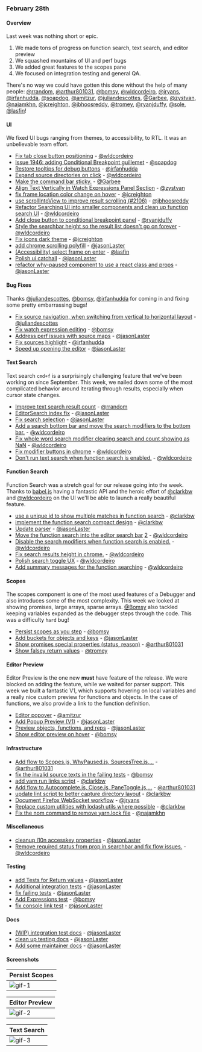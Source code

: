 ### February 28th

#### Overview

Last week was nothing short or epic.

1. We made tons of progress on function search, text search, and editor preview
2. We squashed mountains of UI and perf bugs
3. We added great features to the scopes pane
4. We focused on integration testing and general QA.

There's no way we could have gotten this done without the help of many people: [@rrandom], [@arthur801031], [@bomsy], [@wldcordeiro], [@jryans], [@irfanhudda], [@soapdog], [@amitzur], [@juliandescottes], [@Garbee], [@zystvan], [@najamkhn], [@jcreighton], [@jbhoosreddy], [@tromey], [@ryanjduffy], [@sole], [@lasfin]!

#### UI

We fixed UI bugs ranging from themes, to accessibility, to RTL. It was an unbelievable team effort.

* [Fix tab close button positioning][pr-12] - [@wldcordeiro]
* [Issue 1946: adding Conditional Breakpoint guillemet][pr-19] - [@soapdog]
* [Restore tooltips for debug buttons][pr-20] - [@irfanhudda]
* [Expand source directories on click][pr-23] - [@wldcordeiro]
* [Make the command bar sticky.][pr-35] - [@Garbee]
* [Align Text Vertically in Watch Expressions Panel Section][pr-36] - [@zystvan]
* [fix frame location color change on hover][pr-43] - [@jcreighton]
* [use scrollIntoView to improve result scrolling (#2106)][pr-44] - [@jbhoosreddy]
* [Refactor Searching UI into smaller components and clean up function search UI][pr-45] - [@wldcordeiro]
* [Add close button to conditional breakpoint panel][pr-49] - [@ryanjduffy]
* [Style the searchbar height so the result list doesn't go on forever][pr-52] - [@wldcordeiro]
* [Fix icons dark theme][pr-54] - [@jcreighton]
* [add chrome scrolling polyfill][pr-59] - [@jasonLaster]
* [(Accessibility) select frame on enter][pr-66] - [@lasfin]
* [Polish ui catchall][pr-67] - [@jasonLaster]
* [refactor why-paused component to use a react class and props][pr-9] - [@jasonLaster]


#### Bug Fixes

Thanks [@juliandescottes], [@bomsy], [@irfanhudda] for coming in and fixing some pretty embarrassing bugs!

* [Fix source navigation, when switching from vertical to horizontal layout][pr-32] - [@juliandescottes]
* [Fix watch expression editing][pr-28] - [@bomsy]
* [Address perf issues with source maps][pr-42] - [@jasonLaster]
* [Fix sources highlight][pr-53] - [@irfanhudda]
* [Speed up opening the editor][pr-68] - [@jasonLaster]

#### Text Search

Text search `cmd+f` is a surprisingly challenging feature that we've been working on since September.
This week, we nailed down some of the most complicated behavior around iterating through results, especially when cursor state changes.

* [Improve text search result count][pr-0] - [@rrandom]
* [EditorSearch index fix][pr-11] - [@jasonLaster]
* [Fix search selection][pr-13] - [@jasonLaster]
* [Add a search bottom bar and move the search modifiers to the bottom bar.][pr-21] - [@wldcordeiro]
* [Fix whole word search modifier clearing search and count showing as NaN][pr-63] - [@wldcordeiro]
* [Fix modifier buttons in chrome][pr-64] - [@wldcordeiro]
* [Don't run text search when function search is enabled.][pr-69] - [@wldcordeiro]

#### Function Search

Function Search was a stretch goal for our release going into the week.
Thanks to [babel.js](https://babeljs.io/) having a fantastic API and the heroic effort of [@clarkbw] and [@wldcordeiro]
on the UI we'll be able to launch a really beautiful feature.

* [use a unique id to show multiple matches in function search][pr-2] - [@clarkbw]
* [implement the function search compact design][pr-5] - [@clarkbw]
* [Update parser][pr-24] - [@jasonLaster]
* [Move the function search into the editor search bar][pr-27] [2][pr-30]  - [@wldcordeiro]
* [Disable the search modifiers when function search is enabled.][pr-60] - [@wldcordeiro]
* [Fix search results height in chrome.][pr-65] - [@wldcordeiro]
* [Polish search toggle UX][pr-70] - [@wldcordeiro]
* [Add summary messages for the function searching][pr-71] - [@wldcordeiro]

#### Scopes

The scopes component is one of the most used features of a Debugger and also introduces some of the most complexity.
This week we looked at showing promises, large arrays, sparse arrays.
[@Bomsy] also tackled keeping variables expanded as the debugger steps through the code. This was a difficulty `hard` bug!

* [Persist scopes as you step][pr-6] - [@bomsy]
* [Add buckets for objects and keys][pr-22] - [@jasonLaster]
* [Show promises special properties (status, reason)][pr-51] - [@arthur801031]
* [Show falsey return values][pr-58] - [@tromey]

#### Editor Preview

Editor Preview is the one new **must** have feature of the release.
We were blocked on adding the feature, while we waited for parser support. This week we built a fantastic V1, which supports hovering on local variables and a really nice custom preview for functions and objects. In the case of functions, we also provide a link to the function definition.

* [Editor popover][pr-29] - [@amitzur]
* [Add Popup Preview (V1)][pr-40] - [@jasonLaster]
* [Preview objects, functions, and reps][pr-57] - [@jasonLaster]
* [Show editor preview on hover][pr-61] - [@bomsy]


#### Infrastructure

* [Add flow to Scopes.js, WhyPaused.js, SourcesTree.js,...][pr-1] - [@arthur801031]
* [fix the invalid source texts in the failing tests][pr-4] - [@bomsy]
* [add yarn run links script][pr-8] - [@clarkbw]
* [Add flow to Autocomplete.js, Close.js, PaneToggle.js,...][pr-10] - [@arthur801031]
* [update lint script to better capture directory layout][pr-14] - [@clarkbw]
* [Document Firefox WebSocket workflow][pr-15] - [@jryans]
* [Replace custom utilities with lodash utils where possible][pr-25] - [@clarkbw]
* [Fix the nom command to remove yarn.lock file][pr-41] - [@najamkhn]

#### Miscellaneous

* [cleanup l10n accesskey properties][pr-55] - [@jasonLaster]
* [Remove required status from  prop in searchbar and fix flow issues.][pr-48] - [@wldcordeiro]

#### Testing

* [add Tests for Return values][pr-33] - [@jasonLaster]
* [Additional integration tests][pr-18] - [@jasonLaster]
* [fix failing tests][pr-3] - [@jasonLaster]
* [Add Expressions test][pr-37] - [@bomsy]
* [fix console link test][pr-38] - [@jasonLaster]

#### Docs

* [(WIP) integration test docs][pr-16] - [@jasonLaster]
* [clean up testing docs][pr-34] - [@jasonLaster]
* [Add some maintainer docs][pr-47] - [@jasonLaster]

#### Screenshots

|Persist Scopes|
|----------------|
|![gif-1]|

|Editor Preview|
|----------------|
|![gif-2]|

|Text Search|
|-------------|
|![gif-3]|


[gif-1]:https://cloud.githubusercontent.com/assets/792924/23188424/948ff100-f886-11e6-9420-bab20d56d289.gif
[gif-2]:https://cloud.githubusercontent.com/assets/792924/23385436/b5e22ae2-fd47-11e6-9a55-e26365b3849e.gif
[gif-3]:https://camo.githubusercontent.com/c528900a4ca7a817e34cd43bd0d8a9f44c4c3a6e/687474703a2f2f672e7265636f726469742e636f2f494d385370645a784d722e676966

[pr-0]:https://github.com/firefox-devtools/debugger/pull/2005
[pr-1]:https://github.com/firefox-devtools/debugger/pull/2048
[pr-2]:https://github.com/firefox-devtools/debugger/pull/2058
[pr-3]:https://github.com/firefox-devtools/debugger/pull/2061
[pr-4]:https://github.com/firefox-devtools/debugger/pull/2062
[pr-5]:https://github.com/firefox-devtools/debugger/pull/2047
[pr-6]:https://github.com/firefox-devtools/debugger/pull/2064
[pr-7]:https://github.com/firefox-devtools/debugger/pull/2074
[pr-8]:https://github.com/firefox-devtools/debugger/pull/2073
[pr-9]:https://github.com/firefox-devtools/debugger/pull/2071
[pr-10]:https://github.com/firefox-devtools/debugger/pull/2069
[pr-11]:https://github.com/firefox-devtools/debugger/pull/2067
[pr-12]:https://github.com/firefox-devtools/debugger/pull/2043
[pr-13]:https://github.com/firefox-devtools/debugger/pull/2068
[pr-14]:https://github.com/firefox-devtools/debugger/pull/2086
[pr-15]:https://github.com/firefox-devtools/debugger/pull/2111
[pr-16]:https://github.com/firefox-devtools/debugger/pull/2095
[pr-17]:https://github.com/firefox-devtools/debugger/pull/2110
[pr-18]:https://github.com/firefox-devtools/debugger/pull/2089
[pr-19]:https://github.com/firefox-devtools/debugger/pull/2088
[pr-20]:https://github.com/firefox-devtools/debugger/pull/2099
[pr-21]:https://github.com/firefox-devtools/debugger/pull/2119
[pr-22]:https://github.com/firefox-devtools/debugger/pull/2026
[pr-23]:https://github.com/firefox-devtools/debugger/pull/2087
[pr-24]:https://github.com/firefox-devtools/debugger/pull/2092
[pr-25]:https://github.com/firefox-devtools/debugger/pull/2114
[pr-26]:https://github.com/firefox-devtools/debugger/pull/2063
[pr-27]:https://github.com/firefox-devtools/debugger/pull/2121
[pr-28]:https://github.com/firefox-devtools/debugger/pull/2118
[pr-29]:https://github.com/firefox-devtools/debugger/pull/2090
[pr-30]:https://github.com/firefox-devtools/debugger/pull/2139
[pr-31]:https://github.com/firefox-devtools/debugger/pull/2138
[pr-32]:https://github.com/firefox-devtools/debugger/pull/2129
[pr-33]:https://github.com/firefox-devtools/debugger/pull/2133
[pr-34]:https://github.com/firefox-devtools/debugger/pull/2136
[pr-35]:https://github.com/firefox-devtools/debugger/pull/2128
[pr-36]:https://github.com/firefox-devtools/debugger/pull/2142
[pr-37]:https://github.com/firefox-devtools/debugger/pull/2145
[pr-38]:https://github.com/firefox-devtools/debugger/pull/2147
[pr-39]:https://github.com/firefox-devtools/debugger/pull/2168
[pr-40]:https://github.com/firefox-devtools/debugger/pull/2153
[pr-41]:https://github.com/firefox-devtools/debugger/pull/2152
[pr-42]:https://github.com/firefox-devtools/debugger/pull/2140
[pr-43]:https://github.com/firefox-devtools/debugger/pull/2155
[pr-44]:https://github.com/firefox-devtools/debugger/pull/2166
[pr-45]:https://github.com/firefox-devtools/debugger/pull/2150
[pr-46]:https://github.com/firefox-devtools/debugger/pull/2183
[pr-47]:https://github.com/firefox-devtools/debugger/pull/2181
[pr-48]:https://github.com/firefox-devtools/debugger/pull/2188
[pr-49]:https://github.com/firefox-devtools/debugger/pull/2179
[pr-50]:https://github.com/firefox-devtools/debugger/pull/2189
[pr-51]:https://github.com/firefox-devtools/debugger/pull/2146
[pr-52]:https://github.com/firefox-devtools/debugger/pull/2170
[pr-53]:https://github.com/firefox-devtools/debugger/pull/2176
[pr-54]:https://github.com/firefox-devtools/debugger/pull/2174
[pr-55]:https://github.com/firefox-devtools/debugger/pull/2162
[pr-56]:https://github.com/firefox-devtools/debugger/pull/2212
[pr-57]:https://github.com/firefox-devtools/debugger/pull/2187
[pr-58]:https://github.com/firefox-devtools/debugger/pull/2216
[pr-59]:https://github.com/firefox-devtools/debugger/pull/2202
[pr-60]:https://github.com/firefox-devtools/debugger/pull/2198
[pr-61]:https://github.com/firefox-devtools/debugger/pull/2191
[pr-62]:https://github.com/firefox-devtools/debugger/pull/2201
[pr-63]:https://github.com/firefox-devtools/debugger/pull/2200
[pr-64]:https://github.com/firefox-devtools/debugger/pull/2197
[pr-65]:https://github.com/firefox-devtools/debugger/pull/2210
[pr-66]:https://github.com/firefox-devtools/debugger/pull/2182
[pr-67]:https://github.com/firefox-devtools/debugger/pull/2209
[pr-68]:https://github.com/firefox-devtools/debugger/pull/2190
[pr-69]:https://github.com/firefox-devtools/debugger/pull/2192
[pr-70]:https://github.com/firefox-devtools/debugger/pull/2211
[pr-71]:https://github.com/firefox-devtools/debugger/pull/2194
[@rrandom]:http://github.com/rrandom
[@arthur801031]:http://github.com/arthur801031
[@clarkbw]:http://github.com/clarkbw
[@jasonLaster]:http://github.com/jasonLaster
[@bomsy]:http://github.com/bomsy
[@wldcordeiro]:http://github.com/wldcordeiro
[@jryans]:http://github.com/jryans
[@irfanhudda]:http://github.com/irfanhudda
[@soapdog]:http://github.com/soapdog
[@amitzur]:http://github.com/amitzur
[@juliandescottes]:http://github.com/juliandescottes
[@Garbee]:http://github.com/Garbee
[@zystvan]:http://github.com/zystvan
[@najamkhn]:http://github.com/najamkhn
[@jcreighton]:http://github.com/jcreighton
[@jbhoosreddy]:http://github.com/jbhoosreddy
[@tromey]:http://github.com/tromey
[@ryanjduffy]:http://github.com/ryanjduffy
[@sole]:http://github.com/sole
[@lasfin]:http://github.com/lasfin
